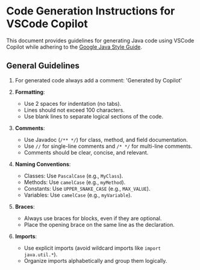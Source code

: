 # Code Generation Instructions for VSCode Copilot

This document provides guidelines for generating Java code using VSCode Copilot while adhering to the [Google Java Style Guide](https://google.github.io/styleguide/javaguide.html).

## General Guidelines

1. For generated code always add a comment: 'Generated by Copilot'

2. **Formatting**:
   - Use 2 spaces for indentation (no tabs).
   - Lines should not exceed 100 characters.
   - Use blank lines to separate logical sections of the code.

3. **Comments**:
   - Use Javadoc (`/** */`) for class, method, and field documentation.
   - Use `//` for single-line comments and `/* */` for multi-line comments.
   - Comments should be clear, concise, and relevant.

4. **Naming Conventions**:
   - Classes: Use `PascalCase` (e.g., `MyClass`).
   - Methods: Use `camelCase` (e.g., `myMethod`).
   - Constants: Use `UPPER_SNAKE_CASE` (e.g., `MAX_VALUE`).
   - Variables: Use `camelCase` (e.g., `myVariable`).

5. **Braces**:
   - Always use braces for blocks, even if they are optional.
   - Place the opening brace on the same line as the declaration.

6. **Imports**:
   - Use explicit imports (avoid wildcard imports like `import java.util.*`).
   - Organize imports alphabetically and group them logically.